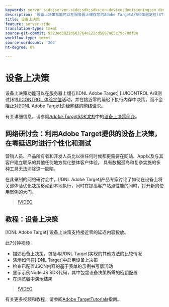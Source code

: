 ```yaml
---
keywords: server side;server-side;sdk;sdks;on-device;decisioning;on device;ondevice;zero latency;latency;near-zero;node.js
description: '设备上决策功能可以在服务器上缓存您的Adobe TargetA/B和体验定位(XT)活动，并在接近零的延迟下执行内存中决策，而不会阻止到Adobe Target边缘网络的网络请求。 '
title: 设备上决策
feature: server-side
translation-type: tm+mt
source-git-commit: 9523ed3022d683764e122cd5867a65c79c70df3a
workflow-type: tm+mt
source-wordcount: '264'
ht-degree: 0%

---
```



# 设备上决策

设备上决策功能可以在服务器上缓存[!DNL Adobe Target] [!UICONTROL A/B测试]和[!UICONTROL 体验定位](XT)活动，并在接近零的延迟下执行内存中决策，而不会阻止对[!DNL Adobe Target]边缘网络的网络请求。

有关详细信息，请参阅&#x200B;*[Adobe TargetSDK文档](https://adobetarget-sdks.gitbook.io/docs/)*&#x200B;中的[设备上决策简介](https://adobetarget-sdks.gitbook.io/docs/on-device-decisioning/introduction-to-on-device-decisioning)。

## 网络研讨会：利用Adobe Target提供的设备上决策，在零延迟时进行个性化和测试

营销人员、产品所有者和开发人员比以往任何时候都更需要在网站、App以及与其客户建立联系的其他任何地方优化整体客户体验。 具有数据孤岛和复杂实施的多种工具无法消除这一缺陷。

在此录制的网络研讨会中，[!DNL Adobe Target]产品专家讨论了如何在设备上将关键体验优化决策移动到本地执行，同时在提高客户站点性能的同时，打开新的使用案例的大门。

>[!VIDEO](https://video.tv.adobe.com/v/328148)

## 教程：设备上决策

[!DNL Adobe Target] 设备上决策支持接近零的延迟内容投放。

此7分钟视频：

* 描述设备上决策，包括与[!DNL Target]实现的其他方法的比较情况
* 演示如何在[!DNL Target]中启用设备上决策
* 检查已配置JSON内容的基于表单的示例书写器活动
* 显示示例Node.JS SDK代码，其中包含设备决策所需的密钥配置
* 在浏览器中演示结果

>[!VIDEO](https://video.tv.adobe.com/v/329032)

有关更多视频和教程，请参阅[Adobe TargetTutorials](https://experienceleague.adobe.com/docs/target-learn/tutorials/overview.html)指南。

